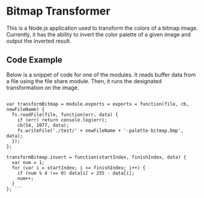 # Bitmap Transformer
This is a Node.js application used to transform the colors of a bitmap image. Currently, it has the ability to invert the color palette of a given image and output the inverted result.

## Code Example
Below is a snippet of code for one of the modules. It reads buffer data from a file using the file share module. Then, it runs the designated transformation on the image.


``` const fs = require('fs');

var transformBitmap = module.exports = exports = function(file, cb, newFileName) {
  fs.readFile(file, function(err, data) {
    if (err) return console.log(err);
    cb(54, 1077, data);
    fs.writeFile('./test/' + newFileName + '-palette-bitmap.bmp', data);
  });
};

transformBitmap.invert = function(startIndex, finishIndex, data) {
  var num = 1;
  for (var i = startIndex; i <= finishIndex; i++) {
    if (num % 4 !== 0) data[i] = 255 - data[i];
    num++;
  }
}; ```
